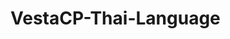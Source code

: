 # VestaCP-Thai-Language
<?php


 * Tranlaste By Sopanus Suradash
 * Copyright This File
 * อ้างอิงคำศัพท์บางอย่างโดย Line Dictionary
 * สงวนลิขสิทธิ์งานแปลทั้งหมด
 * ไฟล์ภาษาไทยสำหรับ VestaCP
 * Thai Language File 
ติดต่อ https://www.facebook.com/pleumsp710
